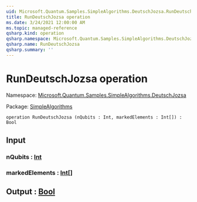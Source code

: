 ```yaml
---
uid: Microsoft.Quantum.Samples.SimpleAlgorithms.DeutschJozsa.RunDeutschJozsa
title: RunDeutschJozsa operation
ms.date: 3/24/2021 12:00:00 AM
ms.topic: managed-reference
qsharp.kind: operation
qsharp.namespace: Microsoft.Quantum.Samples.SimpleAlgorithms.DeutschJozsa
qsharp.name: RunDeutschJozsa
qsharp.summary: ''
---
```


# RunDeutschJozsa operation

Namespace: [Microsoft.Quantum.Samples.SimpleAlgorithms.DeutschJozsa](xref:Microsoft.Quantum.Samples.SimpleAlgorithms.DeutschJozsa)

Package: [SimpleAlgorithms](https://nuget.org/packages/SimpleAlgorithms)




```qsharp
operation RunDeutschJozsa (nQubits : Int, markedElements : Int[]) : Bool
```


## Input

### nQubits : [Int](xref:microsoft.quantum.lang-ref.int)




### markedElements : [Int](xref:microsoft.quantum.lang-ref.int)[]





## Output : [Bool](xref:microsoft.quantum.lang-ref.bool)

